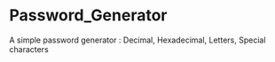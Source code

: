 # Password_Generator
A simple password generator : Decimal, Hexadecimal, Letters, Special characters
